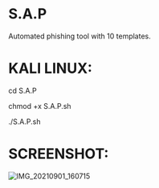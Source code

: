 # S.A.P
Automated phishing tool with 10 templates.

# KALI LINUX:

cd S.A.P

chmod +x S.A.P.sh

./S.A.P.sh

# SCREENSHOT:




![IMG_20210901_160715](https://user-images.githubusercontent.com/88471935/131657806-bcc9e724-911e-44ef-83e7-9550acab0bb4.jpg)







